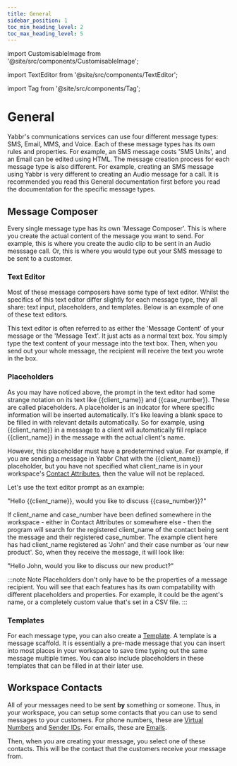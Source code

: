 ```yaml
---
title: General
sidebar_position: 1
toc_min_heading_level: 2
toc_max_heading_level: 5
---
```


<link rel="stylesheet" type="text/css" href="@site/src/css/custom.css" />


import CustomisableImage from '@site/src/components/CustomisableImage';

import TextEditor from '@site/src/components/TextEditor';

import Tag from '@site/src/components/Tag';


# General

Yabbr's communications services can use four different message types: SMS, Email, MMS, and Voice. Each of these message types has its own rules and properties. For example, an SMS message costs 'SMS Units', and an Email can be edited using HTML. The message creation process for each message type is also different. For example, creating an SMS message using Yabbr is very different to creating an Audio message for a call. It is recommended you read this General documentation first before you read the documentation for the specific message types.

## Message Composer

Every single message type has its own 'Message Composer'. This is where you create the actual content of the message you want to send. For example, this is where you create the audio clip to be sent in an Audio messsage call. Or, this is where you would type out your SMS message to be sent to a customer.

### Text Editor

Most of these message composers have some type of text editor. Whilst the specifics of this text editor differ slightly for each message type, they all share: text input, placeholders, and templates. Below is an example of one of these text editors.

<TextEditor class="auto-height" />

This text editor is often referred to as either the 'Message Content' of your message or the 'Message Text'. It just acts as a normal text box. You simply type the text content of your message into the text box. Then, when you send out your whole message, the recipient will receive the text you wrote in the box. 

### Placeholders

As you may have noticed above, the prompt in the text editor had some strange notation on its text like &#123;&#123;client_name&#125;&#125; and &#123;&#123;case_number&#125;&#125;. These are called placeholders. A placeholder is an indcator for where specific information will be inserted automatically. It's like leaving a blank space to be filled in with relevant details automatically. So for example, using &#123;&#123;client_name&#125;&#125; in a message to a client will automatically fill replace &#123;&#123;client_name&#125;&#125; in the message with the actual client's name.

However, this placeholder must have a predetermined value. For example, if you are sending a message in Yabbr Chat with the &#123;&#123;client_name&#125;&#125; placeholder, but you have not specified what client_name is in your workspace's [Contact Attributes](../contacts/attributes.md), then the value will not be replaced.

Let's use the text editor prompt as an example:

"Hello &#123;&#123;client_name&#125;&#125;, would you like to discuss &#123;&#123;case_number&#125;&#125;?"

If client_name and case_number have been defined somewhere in the workspace - either in Contact Attributes or somewhere else - then the program will search for the registered client_name of the contact being sent the message and their registered case_number. The example client here has had client_name registered as 'John' and their case number as 'our new product'. So, when they receive the message, it will look like:

"Hello John, would you like to discuss our new product?"

:::note Note
Placeholders don't only have to be the properties of a message recipient. You will see that each features has its own compatability with different placeholders and properties. For example, it could be the agent's name, or a completely custom value that's set in a CSV file.
:::

### Templates

For each message type, you can also create a [Template](../templates/general.md). A template is a message scaffold. It is essentially a pre-made message that you can insert into most places in your workspace to save time typing out the same message multiple times. You can also include placeholders in these templates that can be filled in at their later use.


## Workspace Contacts

All of your messages need to be sent **by** something or someone. Thus, in your workspace, you can setup some contacts that you can use to send messages to your customers. For phone numbers, these are [Virtual Numbers](../channels/virtual-numbers.md) and [Sender IDs](../channels/sender-ids.md). For emails, these are [Emails](../channels/email.md). 

Then, when you are creating your message, you select one of these contacts. This will be the contact that the customers receive your message from.